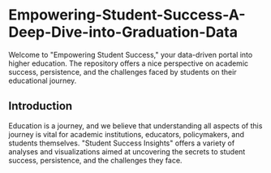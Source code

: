 # Empowering-Student-Success-A-Deep-Dive-into-Graduation-Data
Welcome to "Empowering Student Success," your data-driven portal into higher education. The repository offers a nice perspective on academic success, persistence, and the challenges faced by students on their educational journey.

## Introduction
Education is a journey, and we believe that understanding all aspects of this journey is vital for academic institutions, educators, policymakers, and students themselves. "Student Success Insights" offers a variety of analyses and visualizations aimed at uncovering the secrets to student success, persistence, and the challenges they face.
